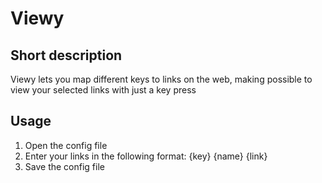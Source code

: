 # Viewy

## Short description
Viewy lets you map different keys to links on the web, making possible to
view your selected links with just a key press

## Usage
1. Open the config file
2. Enter your links in the following format: {key} {name} {link}
3. Save the config file

